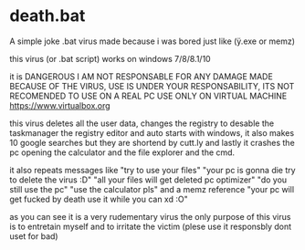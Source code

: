 # death.bat
A simple joke .bat virus made because i was bored just like (ÿ.exe or memz)

this virus (or .bat script) works on windows 7/8/8.1/10

it is DANGEROUS I AM NOT RESPONSABLE FOR ANY DAMAGE MADE BECAUSE OF THE VIRUS, USE IS UNDER YOUR RESPONSABILITY, ITS NOT RECOMENDED TO USE ON A REAL PC USE ONLY ON VIRTUAL MACHINE
https://www.virtualbox.org

this virus deletes all the user data, changes the registry to desable the taskmanager the registry editor and auto starts with windows, it also makes 10 google searches but they are shortend by cutt.ly and lastly it crashes the pc opening the calculator and the file explorer and the cmd.

it also repeats messages like "try to use your files" "your pc is gonna die try to delete the virus :D" "all your files will get deleted pc optimizer" "do you still use the pc"
"use the calculator pls" and a memz reference "your pc will get fucked by death use it while you can xd :O"

as you can see it is a very rudementary virus 
the only purpose of this virus is to entretain myself and to irritate the victim (plese use it responsbly dont uset for bad)
